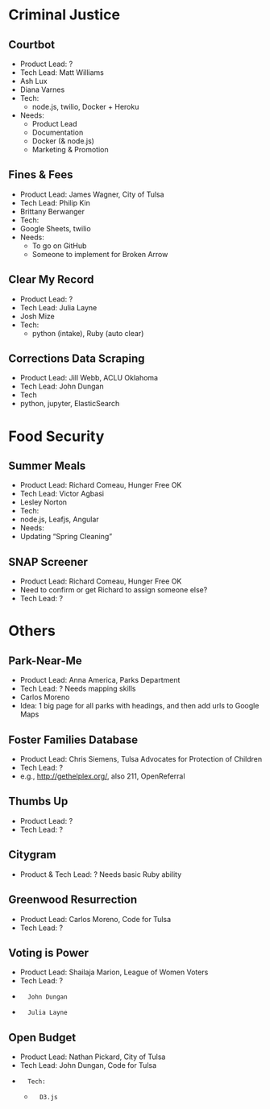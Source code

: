 # Criminal Justice
## Courtbot
* Product Lead: ?
* Tech Lead: Matt Williams
* Ash Lux
* Diana Varnes
* Tech:
  * node.js, twilio, Docker + Heroku
* Needs:
	*	Product Lead
	*	Documentation
	*	Docker (& node.js)
	*	Marketing & Promotion
## Fines & Fees
*	Product Lead: James Wagner, City of Tulsa
*	Tech Lead: Philip Kin
*	Brittany Berwanger
*	Tech:
  *	Google Sheets, twilio
*	Needs:
	*	To go on GitHub
	*	Someone to implement for Broken Arrow
## Clear My Record
*	Product Lead: ?
*	Tech Lead: Julia Layne
*	Josh Mize
*	Tech:
	*	python (intake), Ruby (auto clear)
## Corrections Data Scraping
*	Product Lead: Jill Webb, ACLU Oklahoma
*	Tech Lead: John Dungan
*	Tech
  *	python, jupyter, ElasticSearch


# Food Security
## Summer Meals
*	Product Lead: Richard Comeau, Hunger Free OK
*	Tech Lead: Victor Agbasi
*	Lesley Norton
*	Tech:
  *	node.js, Leafjs, Angular
*	Needs:
  *	Updating “Spring Cleaning”
## SNAP Screener
*	Product Lead: Richard Comeau, Hunger Free OK
*	Need to confirm or get Richard to assign someone else?
*	Tech Lead: ?

# Others
## Park-Near-Me
*	Product Lead: Anna America, Parks Department
*	Tech Lead: ? Needs mapping skills
*	Carlos Moreno
*	Idea: 1 big page for all parks with headings, and then add urls to Google Maps
## Foster Families Database
*	Product Lead: Chris Siemens, Tulsa Advocates for Protection of Children
*	Tech Lead: ?
*	e.g., http://gethelplex.org/, also 211, OpenReferral
## Thumbs Up
*	Product Lead: ?
*	Tech Lead: ?
## Citygram 
*	Product & Tech Lead: ? Needs basic Ruby ability
## Greenwood Resurrection
*	Product Lead: Carlos Moreno, Code for Tulsa
*	Tech Lead: ?
## Voting is Power
*	Product Lead: Shailaja Marion, League of Women Voters
*	Tech Lead: ?
*       John Dungan
*       Julia Layne
## Open Budget
*	Product Lead: Nathan Pickard, City of Tulsa
*	Tech Lead: John Dungan, Code for Tulsa
*       Tech:
  *       D3.js
